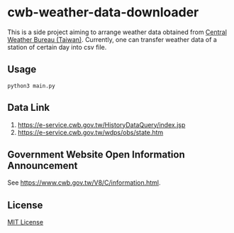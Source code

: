 # cwb-weather-data-downloader

This is a side project aiming to arrange weather data obtained from [Central 
Weather Bureau (Taiwan)](https://www.cwb.gov.tw). Currently, one can transfer 
weather data of a station of certain day into csv file.

## Usage

```
python3 main.py
```

## Data Link
1. https://e-service.cwb.gov.tw/HistoryDataQuery/index.jsp
2. https://e-service.cwb.gov.tw/wdps/obs/state.htm

## Government Website Open Information Announcement

See https://www.cwb.gov.tw/V8/C/information.html.

## License

[MIT License](LICENSE)
